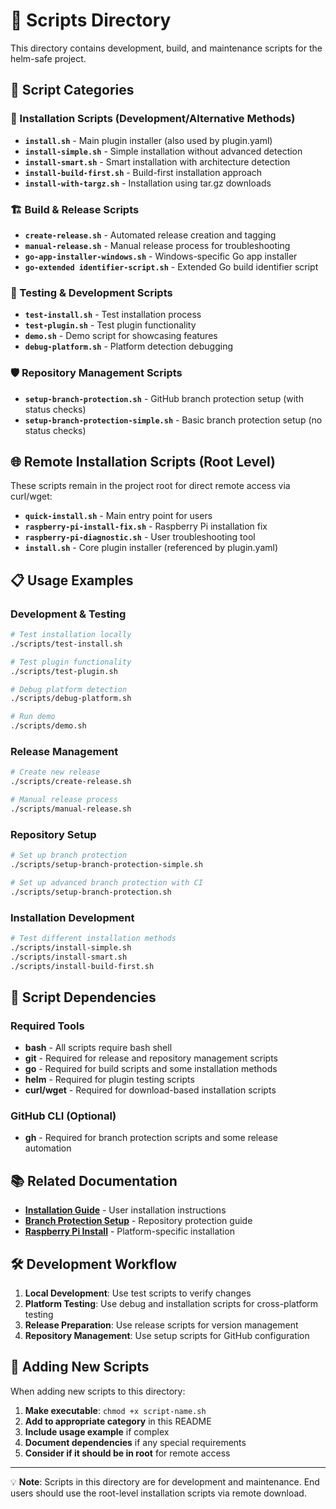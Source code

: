 # 🔧 Scripts Directory

This directory contains development, build, and maintenance scripts for the helm-safe project.

## 📁 Script Categories

### 🚀 Installation Scripts (Development/Alternative Methods)
- **`install.sh`** - Main plugin installer (also used by plugin.yaml)
- **`install-simple.sh`** - Simple installation without advanced detection
- **`install-smart.sh`** - Smart installation with architecture detection
- **`install-build-first.sh`** - Build-first installation approach
- **`install-with-targz.sh`** - Installation using tar.gz downloads

### 🏗️ Build & Release Scripts
- **`create-release.sh`** - Automated release creation and tagging
- **`manual-release.sh`** - Manual release process for troubleshooting
- **`go-app-installer-windows.sh`** - Windows-specific Go app installer
- **`go-extended identifier-script.sh`** - Extended Go build identifier script

### 🧪 Testing & Development Scripts  
- **`test-install.sh`** - Test installation process
- **`test-plugin.sh`** - Test plugin functionality
- **`demo.sh`** - Demo script for showcasing features
- **`debug-platform.sh`** - Platform detection debugging

### 🛡️ Repository Management Scripts
- **`setup-branch-protection.sh`** - GitHub branch protection setup (with status checks)
- **`setup-branch-protection-simple.sh`** - Basic branch protection setup (no status checks)

## 🌐 Remote Installation Scripts (Root Level)

These scripts remain in the project root for direct remote access via curl/wget:

- **`quick-install.sh`** - Main entry point for users
- **`raspberry-pi-install-fix.sh`** - Raspberry Pi installation fix
- **`raspberry-pi-diagnostic.sh`** - User troubleshooting tool
- **`install.sh`** - Core plugin installer (referenced by plugin.yaml)

## 📋 Usage Examples

### Development & Testing
```bash
# Test installation locally
./scripts/test-install.sh

# Test plugin functionality  
./scripts/test-plugin.sh

# Debug platform detection
./scripts/debug-platform.sh

# Run demo
./scripts/demo.sh
```

### Release Management
```bash
# Create new release
./scripts/create-release.sh

# Manual release process
./scripts/manual-release.sh
```

### Repository Setup
```bash
# Set up branch protection
./scripts/setup-branch-protection-simple.sh

# Set up advanced branch protection with CI
./scripts/setup-branch-protection.sh
```

### Installation Development
```bash
# Test different installation methods
./scripts/install-simple.sh
./scripts/install-smart.sh
./scripts/install-build-first.sh
```

## 🔧 Script Dependencies

### Required Tools
- **bash** - All scripts require bash shell
- **git** - Required for release and repository management scripts
- **go** - Required for build scripts and some installation methods
- **helm** - Required for plugin testing scripts
- **curl/wget** - Required for download-based installation scripts

### GitHub CLI (Optional)
- **gh** - Required for branch protection scripts and some release automation

## 📚 Related Documentation

- **[Installation Guide](../docs/INSTALLATION.md)** - User installation instructions
- **[Branch Protection Setup](../docs/BRANCH_PROTECTION_SETUP.md)** - Repository protection guide
- **[Raspberry Pi Install](../docs/RASPBERRY_PI_INSTALL.md)** - Platform-specific installation

## 🛠️ Development Workflow

1. **Local Development**: Use test scripts to verify changes
2. **Platform Testing**: Use debug and installation scripts for cross-platform testing  
3. **Release Preparation**: Use release scripts for version management
4. **Repository Management**: Use setup scripts for GitHub configuration

## 📝 Adding New Scripts

When adding new scripts to this directory:

1. **Make executable**: `chmod +x script-name.sh`
2. **Add to appropriate category** in this README
3. **Include usage example** if complex
4. **Document dependencies** if any special requirements
5. **Consider if it should be in root** for remote access

---

💡 **Note**: Scripts in this directory are for development and maintenance. End users should use the root-level installation scripts via remote download.